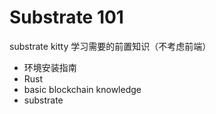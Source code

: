 # Substrate 101 

substrate kitty 学习需要的前置知识（不考虑前端）

- 环境安装指南
- Rust 
- basic blockchain knowledge
- substrate
